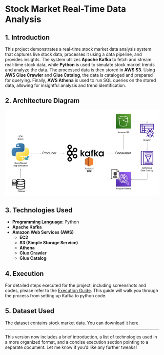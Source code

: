 # Stock Market Real-Time Data Analysis

## 1. Introduction
This project demonstrates a real-time stock market data analysis system that captures live stock data, processes it using a data pipeline, and provides insights. The system utilizes **Apache Kafka** to fetch and stream real-time stock data, while **Python** is used to simulate stock market trends and analyze the data. The processed data is then stored in **AWS S3**. Using **AWS Glue Crawler** and **Glue Catalog**, the data is cataloged and prepared for querying. Finally, **AWS Athena** is used to run SQL queries on the stored data, allowing for insightful analysis and trend identification.

## 2. Architecture Diagram
![Architecture Diagram](Architecture.jpg)

## 3. Technologies Used
- **Programming Language**: Python
- **Apache Kafka**
- **Amazon Web Services (AWS)**  
  - **EC2**
  - **S3 (Simple Storage Service)**
  - **Athena**
  - **Glue Crawler**
  - **Glue Catalog**

## 4. Execution
For detailed steps executed for the project, including screenshots and codes, please refer to the [Execution Guide](docs/execution_guide.md). This guide will walk you through the process from setting up Kafka to python code.

## 5. Dataset Used
The dataset contains stock market data. You can download it [here](C:\Users\sahil\OneDrive\Documents).

---

This version now includes a brief introduction, a list of technologies used in a more organized format, and a concise execution section pointing to a separate document. Let me know if you’d like any further tweaks!
